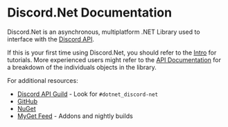 
# Discord.Net Documentation

Discord.Net is an asynchronous, multiplatform .NET Library used to interface with the [Discord API](https://discordapp.com/).

If this is your first time using Discord.Net, you should refer to the [Intro](guides/intro.md) for tutorials. 
More experienced users might refer to the [API Documentation](api/index.md) for a breakdown of the individuals objects in the library.

For additional resources:
 - [Discord API Guild](https://discord.gg/discord-api) - Look for `#dotnet_discord-net`
 - [GitHub](https://github.com/RogueException/Discord.Net/tree/dev)
 - [NuGet](https://www.nuget.org/packages/Discord.Net/)
 - [MyGet Feed](https://www.myget.org/feed/Packages/discord-net) - Addons and nightly builds